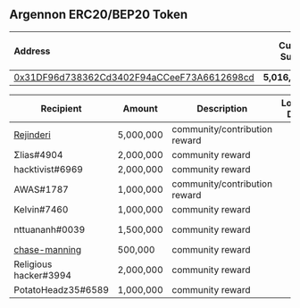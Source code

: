 ## Argennon ERC20/BEP20 Token


| Address | Current Supply | Total Grants Given |
| :--- | --- | --- |
| [0x31DF96d738362Cd3402F94aCCeeF73A6612698cd](https://bscscan.com/address/0x31df96d738362cd3402f94acceef73a6612698cd) | **5,016,000,000** | **16,000,000** |  


| Recipient | Amount | Description | Locked Date |  Txn  | 
| --------- | ------ | ----------- | :---: | :---: | 
| [Rejinderi](https://github.com/Rejinderi) | 5,000,000 | community/contribution reward | - | [0x8d685bceb87fc231cd824dc83863e075247bedaf77282cab60316aa85f72d100](https://bscscan.com/tx/0x8d685bceb87fc231cd824dc83863e075247bedaf77282cab60316aa85f72d100) | 
| Σlias#4904 | 2,000,000 | community reward | - | [0x3484018b11887f652dfa23dc1ea37a415b2a76673a982dd503edb8017ba513b1](https://bscscan.com/tx/0x3484018b11887f652dfa23dc1ea37a415b2a76673a982dd503edb8017ba513b1) | 
| hacktivist#6969 | 2,000,000 | community reward | - | [0xbb33711ec2b7ea958bc7fc0491fd9de79fd3bcb5860c6fcc6e904a4619480ee5](https://bscscan.com/tx/0xbb33711ec2b7ea958bc7fc0491fd9de79fd3bcb5860c6fcc6e904a4619480ee5) | 
| AWAS#1787 | 1,000,000 | community/contribution reward | - | [0x57a5a08f8a68f5c96d9876a9d889c588bdb896f2e9d39b2d544801cd2bd912a3](https://bscscan.com/tx/0x57a5a08f8a68f5c96d9876a9d889c588bdb896f2e9d39b2d544801cd2bd912a3) | 
| Kelvin#7460 | 1,000,000 | community reward | - | [0xdd7647072c524e647fa29bb3f25e5c4ed6e8ebfeacfe2732ab9f96c12a1eba8c](https://bscscan.com/tx/0xdd7647072c524e647fa29bb3f25e5c4ed6e8ebfeacfe2732ab9f96c12a1eba8c) | 
| nttuananh#0039 | 1,500,000 | community reward | - | [0x334d49101361d810dd845d0b06d0093f083aeb5529108d0a34670cb21c3b2439](https://bscscan.com/tx/0x334d49101361d810dd845d0b06d0093f083aeb5529108d0a34670cb21c3b2439) <br> [0xbb4ac670c7185265bbb1f36929773ac2b16992e4b1ea0b2afa87fc0f63d84f08](https://bscscan.com/tx/0xbb4ac670c7185265bbb1f36929773ac2b16992e4b1ea0b2afa87fc0f63d84f08)  | 
| [chase-manning](https://github.com/chase-manning) | 500,000 | community reward | - | [0x40ac19cc17542fa6cf6619f2e8f4c405da2e40115cbf7747139ca3cac0dd9b08](https://bscscan.com/tx/0x40ac19cc17542fa6cf6619f2e8f4c405da2e40115cbf7747139ca3cac0dd9b08) | 
| Religious hacker#3994 | 2,000,000 | community reward | - | [0x66643b2f6fa9f1c0b77ebcab3732904846e401a2c25694153e3d0424a8c5b25b](https://bscscan.com/tx/0x66643b2f6fa9f1c0b77ebcab3732904846e401a2c25694153e3d0424a8c5b25b) | 
| PotatoHeadz35#6589 | 1,000,000 | community reward | - | [0x718163a3d10e37763aa1564745c2ca46daf3377ab1e542271b93528454673de5](https://bscscan.com/tx/0x718163a3d10e37763aa1564745c2ca46daf3377ab1e542271b93528454673de5) |
